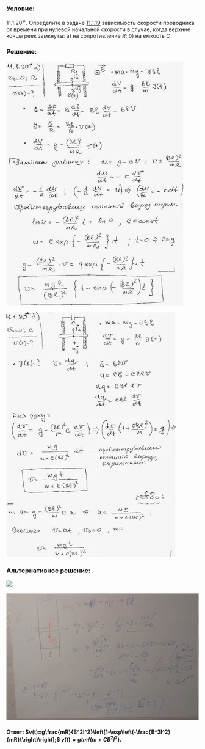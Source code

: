 ###  Условие:

$11.1.20^{∗}.$ Определите в задаче [11.1.19](../11.1.19) зависимость скорости проводника от времени при нулевой начальной скорости в случае, когда верхние концы реек замкнуты: а) на сопротивление $R$; б) на емкость C

###  Решение:

![|464x640, 67%](../../img/11.1.20/11120-1.JPG)

![|443x640, 67%](../../img/11.1.20/11120-2.JPG)

###  Альтернативное решение:

![](https://www.youtube.com/embed/oxs3c2Gqv90)

![|1636x1080, 67%](../../img/11.1.20/01.png)

#### Ответ: $v(t)=g\frac{mR}{B^2l^2}\left[1-\exp\left(-\frac{B^2l^2}{mR}t\right)\right];$	$v(t)=gtm/(m+CB^2l^2).$